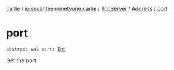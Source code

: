 [carlie](../../../index.md) / [io.seventeenninetyone.carlie](../../index.md) / [TcpServer](../index.md) / [Address](index.md) / [port](./port.md)

# port

`abstract val port: `[`Int`](https://kotlinlang.org/api/latest/jvm/stdlib/kotlin/-int/index.html)

Get the port.

